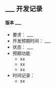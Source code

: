 ## \_\_\_ 开发记录

#### 版本 \_\_\_

- 要求： \_\_\_
- 开发预期时间： \_\_\_
- 状态： \_\_\_
- 预期功能
  - xx
  - xx
  - xx
- 时间记录：
  - xx
